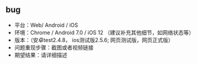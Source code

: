 ## bug
- 平台：Web/ Android / iOS
- 环境：Chrome / Android 7.0 / iOS 12 （建议补充其他细节，如网络状态等）
- 版本：（安卓test2.4.8， ios测试版2.5.6; 网页测试版，网页正式版）
- 问题重现步骤：截图或者视频链接
- 期望结果：请详细描述
